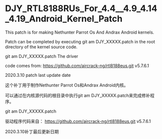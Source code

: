 # DJY_RTL8188RUs_For_4.4__4.9_4.14_4.19_Android_Kernel_Patch


This patch is for making Nethunter Parrot Os And Andrax Android kernels.

Patch can be completed by executing git am DJY_XXXXX.patch in the root directory of the kernel source code.

git am DJY_XXXXX.patch The driver 

code comes from: https://github.com/aircrack-ng/rtl8188eus.git v5.7.6.1

2020.3.10 patch last update date

这个补丁用于制作Nethunter Parrot Os和Andrax Android内核。

可以通过在内核源代码的根目录中执行git am DJY_XXXXX.patch来完成修补程序。

git am DJY_XXXXX.patch

驱动程序代码来自： https://github.com/aircrack-ng/rtl8188eus.git v5.7.6.1

2020.3.10补丁最后更新日期